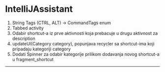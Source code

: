 # IntelliJAssistant

1. String Tags (CTRL, ALT) -> CommandTags enum
2. Tabbed activity
3. Odabir shortcut-a iz prve aktivnosti koja prebacuje u drugu aktivnost za description
4. updateUI(Category category), popunjava recycler sa shortcut-ima koji pripadaju kategoriji category
5. Dodati Spinner za odabir kategorije prilikom dodavanja novog shortcut-a u fragment_shortcut
---------------------------------------------------------------------------------------------------------
